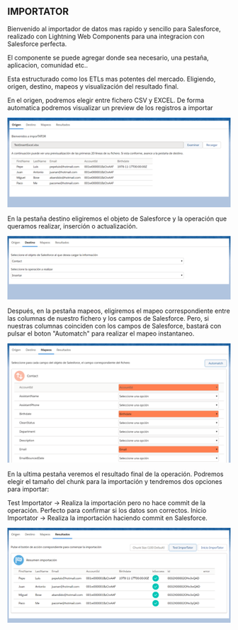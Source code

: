 IMPORTATOR
------------

Bienvenido al importador de datos mas rapido y sencillo para Salesforce, realizado con Lightning Web Components para una integracion con Salesforce perfecta.

El componente se puede agregar donde sea necesario, una pestaña, aplicacion, comunidad etc..

Esta estructurado como los ETLs mas potentes del mercado. Eligiendo, origen, destino, mapeos y visualización del resultado final.

En el origen, podremos elegir entre fichero CSV y EXCEL. De forma automatica podremos visualizar un preview de los registros a importar

<img src="capturas/Origen.png" >


En la pestaña destino eligiremos el objeto de Salesforce y la operación que queramos realizar, inserción o actualización.

<img src="capturas/Destinos.png" >

Después, en la pestaña mapeos, eligiremos el mapeo correspondiente entre las columnas de nuestro fichero y los campos de Salesforce. Pero, si nuestras columnas coinciden con los campos de Salesforce, bastará con pulsar el boton "Automatch" para realizar el mapeo instantaneo.

<img src="capturas/mapeos.png" >

En la ultima pestaña veremos el resultado final de la operación. Podremos elegir el tamaño del chunk para la importación y tendremos dos opciones para importar:

Test Importator -> Realiza la importación pero no hace commit de la operación. Perfecto para confirmar si los datos son correctos.
Inicio Importator -> Realiza la importación haciendo commit en Salesforce.

<img src="capturas/Resultados.png" >